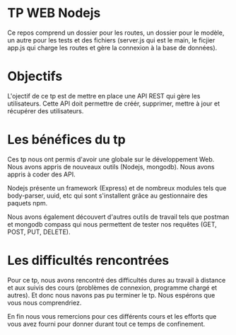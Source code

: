 # TP WEB Nodejs

Ce repos comprend un dossier pour les routes, un dossier pour le modèle, un autre pour les tests et des fichiers (server.js qui est le main, le ficjier app.js qui charge les routes et gère la connexion à la base de données).

# Objectifs
L'ojectif de ce tp est de mettre en place une API REST qui gère les utilisateurs.
Cette API doit permettre de créér, supprimer, mettre à jour et récupérer des utilisateurs.

# Les bénéfices du tp
Ces tp nous ont permis d'avoir une globale sur le développement Web.
Nous avons appris de nouveaux outils (Nodejs, mongodb).
Nous avons appris à coder des API.

Nodejs présente un framework (Express) et de nombreux modules tels que body-parser, uuid, etc qui sont s'installent grâce au gestionnaire des paquets npm.

Nous avons également découvert d'autres outils de travail tels que postman et mongodb compass qui nous permettent de tester nos requêtes (GET, POST, PUT, DELETE).

# Les difficultés rencontrées 
Pour ce tp, nous avons rencontré des difficultés dures au travail à distance et aux suivis des cours (problèmes de connexion, programme chargé et autres). Et donc nous navons pas pu terminer le tp. Nous espérons que vous nous comprendriez.

En fin nous vous remercions pour ces différents cours et les efforts que vous avez fourni pour donner durant tout ce temps de confinement.
